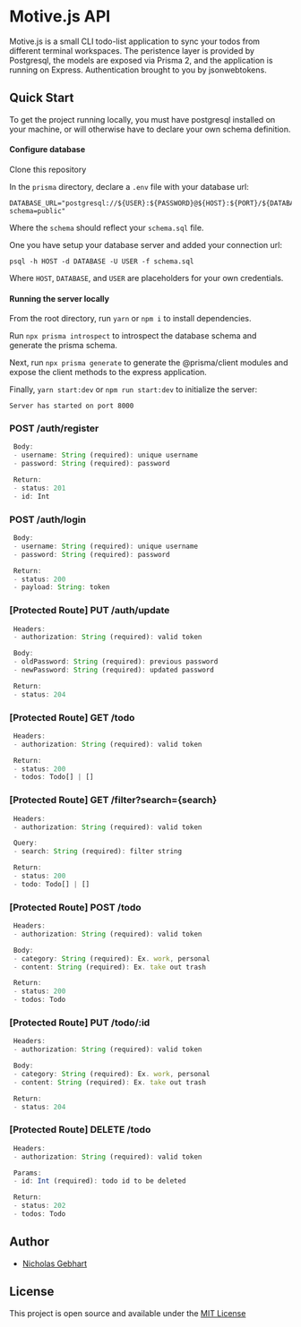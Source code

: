 # Motive.js API

Motive.js is a small CLI todo-list application to sync your todos from different terminal workspaces. The peristence layer is provided by Postgresql, the models are exposed via Prisma 2, and the application is running on Express. Authentication brought to you by jsonwebtokens.

## Quick Start

To get the project running locally, you must have postgresql installed on your machine, or will otherwise have to declare your own schema definition.

#### Configure database

Clone this repository

In the `prisma` directory, declare a `.env` file with your database url:

```
DATABASE_URL="postgresql://${USER}:${PASSWORD}@${HOST}:${PORT}/${DATABASE}?schema=public"
```

Where the `schema` should reflect your `schema.sql` file.

One you have setup your database server and added your connection url:

`psql -h HOST -d DATABASE -U USER -f schema.sql`

Where `HOST`, `DATABASE`, and `USER` are placeholders for your own credentials.

#### Running the server locally

From the root directory, run `yarn` or `npm i` to install dependencies.

Run `npx prisma introspect` to introspect the database schema and generate the prisma schema.

Next, run `npx prisma generate` to generate the @prisma/client modules and expose the client methods to the express application.

Finally, `yarn start:dev` or `npm run start:dev` to initialize the server:

`Server has started on port 8000`

### POST /auth/register
```js
 Body:
 - username: String (required): unique username
 - password: String (required): password

 Return:
 - status: 201
 - id: Int
```

### POST /auth/login
```js
 Body:
 - username: String (required): unique username
 - password: String (required): password

 Return:
 - status: 200
 - payload: String: token
```

### [Protected Route] PUT /auth/update
```js
 Headers:
 - authorization: String (required): valid token

 Body:
 - oldPassword: String (required): previous password
 - newPassword: String (required): updated password

 Return:
 - status: 204
```

### [Protected Route] GET /todo
```js
 Headers:
 - authorization: String (required): valid token

 Return:
 - status: 200
 - todos: Todo[] | []
```

### [Protected Route] GET /filter?search={search}
```js
 Headers:
 - authorization: String (required): valid token

 Query:
 - search: String (required): filter string

 Return:
 - status: 200
 - todo: Todo[] | []
```

### [Protected Route] POST /todo
```js
 Headers:
 - authorization: String (required): valid token

 Body:
 - category: String (required): Ex. work, personal
 - content: String (required): Ex. take out trash

 Return:
 - status: 200
 - todos: Todo
```

### [Protected Route] PUT /todo/:id
```js
 Headers:
 - authorization: String (required): valid token

 Body:
 - category: String (required): Ex. work, personal
 - content: String (required): Ex. take out trash

 Return:
 - status: 204
```

### [Protected Route] DELETE /todo
```js
 Headers:
 - authorization: String (required): valid token

 Params:
 - id: Int (required): todo id to be deleted

 Return:
 - status: 202
 - todos: Todo
```

## Author

- [Nicholas Gebhart](https://nicholasgebhart.com)

## License
This project is open source and available under the [MIT License](/LICENSE)
